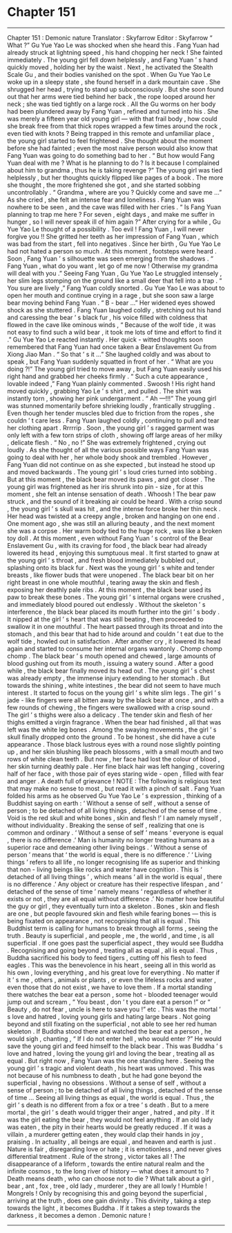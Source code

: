 
# Chapter 151


---

Chapter 151 : Demonic nature
Translator :
Skyfarrow
Editor :
Skyfarrow
“ What ?” Gu Yue Yao Le was shocked when she heard this .
Fang Yuan had already struck at lightning speed , his hand chopping her neck ! She fainted immediately .
The young girl fell down helplessly , and Fang Yuan ’ s hand quickly moved , holding her by the waist . Next , he activated the Stealth Scale Gu , and their bodies vanished on the spot .
When Gu Yue Yao Le woke up in a sleepy state , she found herself in a dark mountain cave .
She shrugged her head , trying to stand up subconsciously .
But she soon found out that her arms were tied behind her back , the rope looped around her neck ; she was tied tightly on a large rock .
All the Gu worms on her body had been plundered away by Fang Yuan , refined and turned into his .
She was merely a fifteen year old young girl — with that frail body , how could she break free from that thick ropes wrapped a few times around the rock , even tied with knots ?
Being trapped in this remote and unfamiliar place , the young girl started to feel frightened .
She thought about the moment before she had fainted ; even the most naive person would also know that Fang Yuan was going to do something bad to her .
“ But how would Fang Yuan deal with me ? What is he planning to do ? Is it because I complained about him to grandma , thus he is taking revenge ?” The young girl was tied helplessly , but her thoughts quickly flipped like pages of a book .
The more she thought , the more frightened she got , and she started sobbing uncontrollably .
“ Grandma , where are you ? Quickly come and save me …” As she cried , she felt an intense fear and loneliness .
Fang Yuan was nowhere to be seen , and the cave was filled with her cries .
“ Is Fang Yuan planning to trap me here ? For seven , eight days , and make me suffer in hunger , so I will never speak ill of him again ?” After crying for a while , Gu Yue Yao Le thought of a possibility .
Too evil !
Fang Yuan , I will never forgive you !!
She gritted her teeth as her impression of Fang Yuan , which was bad from the start , fell into negatives .
Since her birth , Gu Yue Yao Le had not hated a person so much .
At this moment , footsteps were heard .
Soon , Fang Yuan ’ s silhouette was seen emerging from the shadows .
“ Fang Yuan , what do you want , let go of me now ! Otherwise my grandma will deal with you .” Seeing Fang Yuan , Gu Yue Yao Le struggled intensely , her slim legs stomping on the ground like a small deer that fell into a trap .
“ You sure are lively ,” Fang Yuan coldly snorted .
Gu Yue Yao Le was about to open her mouth and continue crying in a rage , but she soon saw a large bear moving behind Fang Yuan .
“ B - bear …” Her widened eyes showed shock as she stuttered .
Fang Yuan laughed coldly , stretching out his hand and caressing the bear ’ s black fur , his voice filled with coldness that flowed in the cave like ominous winds , “ Because of the wolf tide , it was not easy to find such a wild bear , it took me lots of time and effort to find it .”
Gu Yue Yao Le reacted instantly . Her quick - witted thoughts soon remembered that Fang Yuan had once taken a Bear Enslavement Gu from Xiong Jiao Man .
“ So that ’ s it …” She laughed coldly and was about to speak , but Fang Yuan suddenly squatted in front of her .
“ What are you doing ?!” The young girl tried to move away , but Fang Yuan easily used his right hand and grabbed her cheeks firmly .
“ Such a cute appearance , lovable indeed ,” Fang Yuan plainly commented .
Swoosh !
His right hand moved quickly , grabbing Yao Le ’ s shirt , and pulled .
The shirt was instantly torn , showing her pink undergarment .
“ Ah —!!!” The young girl was stunned momentarily before shrieking loudly , frantically struggling . Even though her tender muscles bled due to friction from the ropes , she couldn ’ t care less .
Fang Yuan laughed coldly , continuing to pull and tear her clothing apart .
Rrrrrip .
Soon , the young girl ’ s ragged garment was only left with a few torn strips of cloth , showing off large areas of her milky , delicate flesh .
“ No , no !” She was extremely frightened , crying out loudly . As she thought of all the various possible ways Fang Yuan was going to deal with her , her whole body shook and trembled .
However , Fang Yuan did not continue on as she expected , but instead he stood up and moved backwards .
The young girl ’ s loud cries turned into sobbing .
But at this moment , the black bear moved its paws , and got closer .
The young girl was frightened as her iris shrunk into pin - size , for at this moment , she felt an intense sensation of death .
Whoosh !
The bear paw struck , and the sound of it breaking air could be heard .
With a crisp sound , the young girl ’ s skull was hit , and the intense force broke her thin neck .
Her head was twisted at a creepy angle , broken and hanging on one end .
One moment ago , she was still an alluring beauty , and the next moment she was a corpse . Her warm body tied to the huge rock , was like a broken toy doll .
At this moment , even without Fang Yuan ’ s control of the Bear Enslavement Gu , with its craving for food , the black bear had already lowered its head , enjoying this sumptuous meal .
It first started to gnaw at the young girl ’ s throat , and fresh blood immediately bubbled out , splashing onto its black fur .
Next was the young girl ’ s white and tender breasts , like flower buds that were unopened .
The black bear bit on her right breast in one whole mouthful , tearing away the skin and flesh , exposing her deathly pale ribs .
At this moment , the black bear used its paw to break these bones . The young girl ’ s internal organs were crushed , and immediately blood poured out endlessly .
Without the skeleton ’ s interference , the black bear placed its mouth further into the girl ’ s body . It nipped at the girl ’ s heart that was still beating , then proceeded to swallow it in one mouthful .
The heart passed through its throat and into the stomach , and this bear that had to hide around and couldn ’ t eat due to the wolf tide , howled out in satisfaction .
After another cry , it lowered its head again and started to consume her internal organs wantonly .
Chomp chomp chomp .
The black bear ’ s mouth opened and chewed , large amounts of blood gushing out from its mouth , issuing a watery sound .
After a good while , the black bear finally moved its head out .
The young girl ’ s chest was already empty , the immense injury extending to her stomach . But towards the shining , white intestines , the bear did not seem to have much interest .
It started to focus on the young girl ’ s white slim legs .
The girl ’ s jade - like fingers were all bitten away by the black bear at once , and with a few rounds of chewing , the fingers were swallowed with a crisp sound .
The girl ’ s thighs were also a delicacy .
The tender skin and flesh of her thighs emitted a virgin fragrance . When the bear had finished , all that was left was the white leg bones .
Among the swaying movements , the girl ’ s skull finally dropped onto the ground .
To be honest , she did have a cute appearance . Those black lustrous eyes with a round nose slightly pointing up , and her skin blushing like peach blossoms , with a small mouth and two rows of white clean teeth .
But now , her face had lost the colour of blood , her skin turning deathly pale . Her fine black hair was left hanging , covering half of her face , with those pair of eyes staring wide - open , filled with fear and anger .
A death full of grievance !
NOTE : The following is religious text that may make no sense to most , but read it with a pinch of salt .
Fang Yuan folded his arms as he observed Gu Yue Yao Le ’ s expression , thinking of a Buddhist saying on earth :
‘ Without a sense of self , without a sense of person ; to be detached of all living things , detached of the sense of time . Void is the red skull and white bones , skin and flesh !’
I am namely myself , without individuality . Breaking the sense of self , realizing that one is common and ordinary .
‘ Without a sense of self ’
means ‘ everyone is equal , there is no difference .’
Man is humanity no longer treating humans as a superior race and demeaning other living beings .
‘ Without a sense of person ’
means that ‘ the world is equal , there is no difference .’
‘ Living things ’ refers to all life , no longer recognising life as superior and thinking that non - living beings like rocks and water have cognition . This is ‘
detached of all living things ’
, which means ‘ all in the world is equal , there is no difference .’
Any object or creature has their respective lifespan , and ‘
detached of the sense of time ’
namely means ‘ regardless of whether it exists or not , they are all equal without difference .’
No matter how beautiful the guy or girl , they eventually turn into a skeleton . Bones , skin and flesh are one , but people favoured skin and flesh while fearing bones — this is being fixated on appearance , not recognising that all is equal .
This Buddhist term is calling for humans to break through all forms , seeing the truth .
Beauty is superficial , and people , me , the world , and time , is all superficial . If one goes past the superficial aspect , they would see Buddha .
Recognising and going beyond , treating all as equal , all
is
equal .
Thus , Buddha sacrificed his body to feed tigers , cutting off his flesh to feed eagles . This was the benevolence in his heart , seeing all in this world as his own , loving everything , and his great love for everything .
No matter if it ’ s me , others , animals or plants , or even the lifeless rocks and water , even those that do not exist , we have to love them .
If a mortal standing there watches the bear eat a person , some hot - blooded teenager would jump out and scream , “ You beast , don ’ t you dare eat a person !” or “ Beauty , do not fear , uncle is here to save you !” etc .
This was the mortal ’ s love and hatred , loving young girls and hating large bears . Not going beyond and still fixating on the superficial , not able to see her red human skeleton .
If Buddha stood there and watched the bear eat a person , he would sigh , chanting , “ If I do not enter hell , who would enter ?” He would save the young girl and feed himself to the black bear .
This was Buddha ’ s love and hatred , loving the young girl and loving the bear , treating all as equal .
But right now , Fang Yuan was the one standing here .
Seeing the young girl ’ s tragic and violent death , his heart was unmoved .
This was not because of his numbness to death , but he had gone beyond the superficial , having no obsessions .
Without a sense of self , without a sense of person ; to be detached of all living things , detached of the sense of time …
Seeing all living things as equal , the world
is
equal .
Thus , the girl ’ s death is no different from a fox or a tree ’ s death .
But to a mere mortal , the girl ’ s death would trigger their anger , hatred , and pity . If it was the girl eating the bear , they would not feel anything . If an old lady was eaten , the pity in their hearts would be greatly reduced . If it was a villain , a murderer getting eaten , they would clap their hands in joy , praising .
In actuality , all beings are equal , and heaven and earth is just .
Nature is fair , disregarding love or hate ; it is emotionless , and never gives differential treatment .
Rule of the strong , victor takes all !
The disappearance of a lifeform , towards the entire natural realm and the infinite cosmos , to the long river of history — what does it amount to ?
Death means death , who can choose not to die ? What talk about a girl , bear , ant , fox , tree , old lady , murderer , they are all lowly ! Humble ! Mongrels !
Only by recognising this and going beyond the superficial , arriving at the truth , does one gain divinity .
This divinity , taking a step towards the light , it becomes Buddha . If it takes a step towards the darkness , it becomes a demon .
Demonic nature !

---

